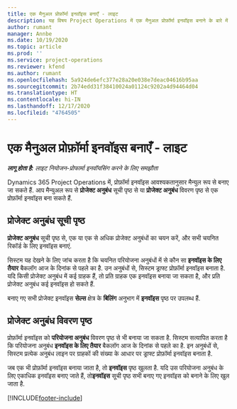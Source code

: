 ```yaml
---
title: एक मैनुअल प्रोफ़ॉर्मा इनवॉइस बनाएँ - लाइट
description: यह विषय Project Operations में एक मैनुअल प्रोफ़ॉर्मा इनवॉइस बनाने के बारे में जानकारी प्रदान करता है.
author: rumant
manager: Annbe
ms.date: 10/19/2020
ms.topic: article
ms.prod: ''
ms.service: project-operations
ms.reviewer: kfend
ms.author: rumant
ms.openlocfilehash: 5a924de6efc377e28a20e038e7deac04616b95aa
ms.sourcegitcommit: 2b74edd31f38410024a01124c9202a4d94464d04
ms.translationtype: HT
ms.contentlocale: hi-IN
ms.lasthandoff: 12/17/2020
ms.locfileid: "4764505"
---
```

# <a name="create-a-manual-proforma-invoice---lite"></a>एक मैनुअल प्रोफ़ॉर्मा इनवॉइस बनाएँ - लाइट

_**लागू होता है:** लाइट नियोजन-प्रोफार्मा इनवॉयसिंग करने के लिए समझौता_

Dynamics 365 Project Operations में, प्रोफ़ॉर्मा इनवॉइस आवश्यकतानुसार मैन्युल रूप से बनाए जा सकते हैं. आप मैन्युअल रूप से **प्रोजेक्ट अनुबंध** सूची पृष्ठ से या **प्रोजेक्ट अनुबंध** विवरण पृष्ठ से एक प्रोफ़ॉर्मा इनवॉइस बना सकते हैं.

##  <a name="project-contracts-list-page"></a>प्रोजेक्ट अनुबंध सूची पृष्ठ

**प्रोजेक्ट अनुबंध** सूची पृष्ठ से, एक या एक से अधिक प्रोजेक्ट अनुबंधों का चयन करें, और सभी चयनित रिकॉर्ड के लिए इनवॉइस बनाएं.

सिस्टम यह देखने के लिए जांच करता है कि चयनित परियोजना अनुबंधों में से कौन सा **इनवॉइस के लिए तैयार** बैकलॉग आज के दिनांक से पहले का है. उन अनुबंधों से, सिस्टम ड्राफ्ट प्रोफ़ॉर्मा इनवॉइस बनाता है. यदि किसी प्रोजेक्ट अनुबंध में कई ग्राहक हैं, तो प्रति ग्राहक एक इनवॉइस बनाया जा सकता है, और प्रति प्रोजेक्ट अनुबंध कई इनवॉइस हो सकते हैं.

बनाए गए सभी प्रोजेक्ट इनवॉइस **सेल्स** क्षेत्र के **बिलिंग** अनुभाग में **इनवॉइस** पृष्ठ पर उपलब्ध हैं.

## <a name="project-contract-details-page"></a>प्रोजेक्ट अनुबंध विवरण पृष्ठ

प्रोफ़ॉर्मा इनवॉइस को **परियोजना अनुबंध** विवरण पृष्ठ से भी बनाया जा सकता है. सिस्टम सत्यापित करता है कि परियोजना अनुबंध **इनवॉइस के लिए तैयार** बैकलॉग आज के दिनांक से पहले का है. इन अनुबंधों से, सिस्टम प्रत्येक अनुबंध लाइन पर ग्राहकों की संख्या के आधार पर ड्राफ्ट प्रोफ़ॉर्मा इनवॉइस बनाता है.

जब एक भी प्रोफ़ॉर्मा इनवॉइस बनाया जाता है, तो **इनवॉइस** पृष्ठ खुलता है. यदि उस परियोजना अनुबंध के लिए एकाधिक इनवॉइस बनाए जाते हैं, तो**इनवॉइस** सूची पृष्ठ सभी बनाए गए इनवॉइस को बनाने के लिए खुल जाता है.


[!INCLUDE[footer-include](../../includes/footer-banner.md)]